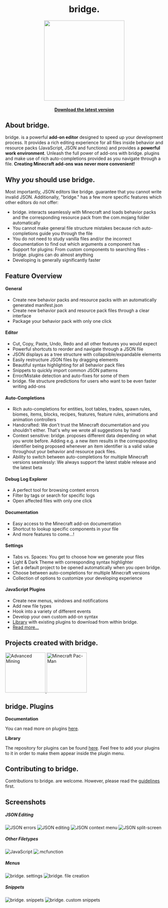 <h1 align="center">bridge.</h1>
<p align="center">
  <a href="https://github.com/solvedDev/bridge./releases/latest">
    <img width="256" height="256" src="https://raw.githubusercontent.com/solvedDev/bridge./master/images/1024x1024.png">
    <h4 align="center">Download the latest version</h4>
  </a>
</p>

## About bridge.

bridge. is a powerful **add-on editor** designed to speed up your development process. It provides a rich editing experience for all files inside behavior and resource packs (JavaScript, JSON and functions) and provides a **powerful work environment**.
Unleash the full power of add-ons with bridge. plugins and make use of rich auto-completions provided as you navigate through a file. **Creating Minecraft add-ons was never more convenient!**

## Why _you_ should use bridge.

Most importantly, JSON editors like bridge. guarantee that you cannot write invalid JSON.
Additionally, "bridge." has a few more specific features which other editors do not offer:

-   bridge. interacts seamlessly with Minecraft and loads behavior packs and the corresponding resource pack from the com.mojang folder automatically
-   You cannot make general file structure mistakes because rich auto-completions guide you through the file
-   You do not need to study vanilla files and/or the incorrect documentation to find out which arguments a component has
-   Support for plugins: From custom components to searching files - bridge. plugins can do almost anything
-   Developing is generally significantly faster

## Feature Overview

#### General

-   Create new behavior packs and resource packs with an automatically generated manifest.json
-   Create new behavior pack and resource pack files through a clear interface
-   Package your behavior pack with only one click

#### Editor

-   Cut, Copy, Paste, Undo, Redo and all other features you would expect
-   Powerful shortcuts to reorder and navigate through a JSON file
-   JSON displays as a tree structure with collapsible/expandable elements
-   Easily restructure JSON files by dragging elements
-   Beautiful syntax highlighting for all behavior pack files
-   Snippets to quickly import common JSON patterns
-   Error/Mistake detection and auto-fixes for some of them
-   bridge. file structure predictions for users who want to be even faster writing add-ons

#### Auto-Completions

-   Rich auto-completions for entities, loot tables, trades, spawn rules, biomes, items, blocks, recipes, features, feature rules, animations and animation controllers
-   Handcrafted: We don't trust the Minecraft documentation and you shouldn't either. That's why we wrote all suggestions by hand
-   Context sensitive: bridge. proposes different data depending on what you wrote before. Adding e.g. a new item results in the corresponding identifier being proposed whenever an item identifier is a valid value throughout your behavior and resource pack files.
-   Ability to switch between auto-completions for multiple Minecraft versions seamlessly: We always support the latest stable release and the latest beta

#### Debug Log Explorer

-   A perfect tool for browsing content errors
-   Filter by tags or search for specific logs
-   Open affected files with only one click

#### Documentation

-   Easy access to the Minecraft add-on documentation
-   Shortcut to lookup specific components in your file
-   And more features to come...!

#### Settings

-   Tabs vs. Spaces: You get to choose how we generate your files
-   Light & Dark Theme with corresponding syntax highlighter
-   Set a default project to be opened automatically when you open bridge.
-   Choose between auto-completions for multiple Minecraft versions
-   Collection of options to customize your developing experience

#### JavaScript Plugins

-   Create new menus, windows and notifications
-   Add new file types
-   Hook into a variety of different events
-   Develop your own custom add-on syntax
-   [Library](https://github.com/solvedDev/bridge-plugins) with existing plugins to download from within bridge.
-   [Read more...](https://github.com/solvedDev/bridge./blob/master/plugin_docs/main.md)

## Projects created with bridge.

<div>
  <a href="https://www.minecraft.net/en-us/pdp/?id=56952d12-3c9c-4597-886d-b62f77202e27">
    <img height="128" alt="Advanced Mining" src="https://xforgeassets002.xboxlive.com/pf-title-b63a0803d3653643-ee7b/8699bc96-814d-45ae-b803-2366fb1f378f/AdvancedMining_Thumbnail_0.jpg">
  </a>
  <a href="https://www.minecraft.net/en-us/pdp/?id=366e895b-d090-4151-a83a-e86c6b339732">
    <img height="128" alt="Minecraft Pac-Man" src="https://xforgeassets002.xboxlive.com/pf-title-b63a0803d3653643-ee7b/fe12965f-e13d-4791-9828-f3aa843bb4f1/PAC-MAN_Thumbnail_0.jpg">
  </a>
</div>

## bridge. Plugins

**Documentation**

You can read more on plugins [here](https://github.com/bridge-core/v1-docs/tree/main/docs/plugin-docs).

**Library**

The repository for plugins can be found [here](https://github.com/solvedDev/bridge-plugins). Feel free to add your plugins to it in order to make them appear inside the plugin menu.

## Contributing to bridge.

Contributions to bridge. are welcome. However, please read the [guidelines](https://github.com/solvedDev/bridge./blob/master/CONTRIBUTING.md) first.

## Screenshots

##### JSON Editing

![JSON errors](https://github.com/solvedDev/bridge./raw/master/images/screenshot_1.png)
![JSON editing](https://github.com/solvedDev/bridge./raw/master/images/screenshot_2.png)
![JSON context menu](https://github.com/solvedDev/bridge./raw/master/images/screenshot_9.png)
![JSON split-screen](https://github.com/solvedDev/bridge./raw/master/images/screenshot_10.png)

##### Other Filetypes

![JavaScript](https://github.com/solvedDev/bridge./raw/master/images/screenshot_6.png)
![.mcfunction](https://github.com/solvedDev/bridge./raw/master/images/screenshot_5.png)

##### Menus

![bridge. settings](https://github.com/solvedDev/bridge./raw/master/images/screenshot_3.png)
![bridge. file creation](https://github.com/solvedDev/bridge./raw/master/images/screenshot_4.png)

##### Snippets

![bridge. snippets](https://github.com/solvedDev/bridge./raw/master/images/screenshot_7.png)
![bridge. custom snippets](https://github.com/solvedDev/bridge./raw/master/images/screenshot_8.png)
